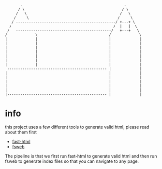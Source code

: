 ```
       -                                               -        
      / \                                             / \       
     /   \                                           /   \      
    /     \                                         /     \     
   / ----------------------------------------------/ +---+ \    
  /                                               /  |   |  \   
 /   --------------------------------------------/   +---+   \  
/             \                                 /             \ 
|             |                                 |             |
|             |                                 |             | 
|             |                                 |             | 
|             |                                 |             | 
|             |                                 |             | 
|             |                                 |             | 
|             |                                 |             | 
 ---------------------------------------------- |             | 
|                                               |             | 
|                                               |             | 
|                                               |             | 
|                                               |             | 
|                                               |             | 
|---------------------------------------------- |             | 
```

# info

this project uses a few different tools to generate valid html, please read about them first
* [fast-html](https://github.com/simple-web-tools/fast-html)
* [fsweb](https://github.com/simple-web-tools/fsweb)

The pipeline is that we first run fast-html to generate valid html and then run fsweb to generate index files so that you can navigate to any page.

